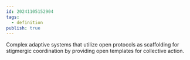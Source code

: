 ```yaml
---
id: 20241105152904
tags:
  - definition
publish: true
---
```

Complex adaptive systems that utilize open protocols as scaffolding for stigmergic coordination by providing open templates for collective action.